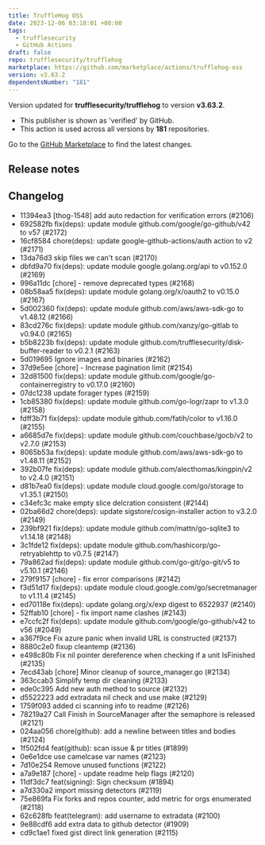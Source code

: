 ```yaml
---
title: TruffleHog OSS
date: 2023-12-06 03:18:01 +00:00
tags:
  - trufflesecurity
  - GitHub Actions
draft: false
repo: trufflesecurity/trufflehog
marketplace: https://github.com/marketplace/actions/trufflehog-oss
version: v3.63.2
dependentsNumber: "181"
---
```



Version updated for **trufflesecurity/trufflehog** to version **v3.63.2**.
- This publisher is shown as 'verified' by GitHub.
- This action is used across all versions by **181** repositories.

Go to the [GitHub Marketplace](https://github.com/marketplace/actions/trufflehog-oss) to find the latest changes.

## Release notes

## Changelog
* 11394ea3 [thog-1548] add auto redaction for verification errors (#2106)
* 692582fb fix(deps): update module github.com/google/go-github/v42 to v57 (#2172)
* 16cf8584 chore(deps): update google-github-actions/auth action to v2 (#2171)
* 13da76d3 skip files we can't scan (#2170)
* dbfd9a70 fix(deps): update module google.golang.org/api to v0.152.0 (#2169)
* 996a11dc [chore] - remove deprecated types (#2168)
* 08b58aa5 fix(deps): update module golang.org/x/oauth2 to v0.15.0 (#2167)
* 5d002360 fix(deps): update module github.com/aws/aws-sdk-go to v1.48.12 (#2166)
* 83cd276c fix(deps): update module github.com/xanzy/go-gitlab to v0.94.0 (#2165)
* b5b8223b fix(deps): update module github.com/trufflesecurity/disk-buffer-reader to v0.2.1 (#2163)
* 5d019695 Ignore images and binaries (#2162)
* 37d9e5ee [chore] - Increase pagination limit (#2154)
* 32d81500 fix(deps): update module github.com/google/go-containerregistry to v0.17.0 (#2160)
* 07dc1238 update forager types (#2159)
* 1cb85380 fix(deps): update module github.com/go-logr/zapr to v1.3.0 (#2158)
* fdff3b71 fix(deps): update module github.com/fatih/color to v1.16.0 (#2155)
* a6685d7e fix(deps): update module github.com/couchbase/gocb/v2 to v2.7.0 (#2153)
* 8065b53a fix(deps): update module github.com/aws/aws-sdk-go to v1.48.11 (#2152)
* 392b07fe fix(deps): update module github.com/alecthomas/kingpin/v2 to v2.4.0 (#2151)
* d81b7ea0 fix(deps): update module cloud.google.com/go/storage to v1.35.1 (#2150)
* c34efc3c make empty slice delcration consistent (#2144)
* 02ba66d2 chore(deps): update sigstore/cosign-installer action to v3.2.0 (#2149)
* 239bf921 fix(deps): update module github.com/mattn/go-sqlite3 to v1.14.18 (#2148)
* 3c1fde12 fix(deps): update module github.com/hashicorp/go-retryablehttp to v0.7.5 (#2147)
* 79a862ad fix(deps): update module github.com/go-git/go-git/v5 to v5.10.1 (#2146)
* 279f9157 [chore] - fix error comparisons (#2142)
* f3d51d17 fix(deps): update module cloud.google.com/go/secretmanager to v1.11.4 (#2145)
* ed70118e fix(deps): update golang.org/x/exp digest to 6522937 (#2140)
* 52ffab10 [chore] - fix import name clashes (#2143)
* e7ccfc2f fix(deps): update module github.com/google/go-github/v42 to v56 (#2049)
* a367f9ce Fix azure panic when invalid URL is constructed (#2137)
* 8880c2e0 fixup cleantemp (#2136)
* e498c80b Fix nil pointer dereference when checking if a unit IsFinished (#2135)
* 7ecd43ab [chore] Minor cleanup of source_manager.go (#2134)
* 363ccab3 Simplify temp dir cleaning (#2133)
* ede0c395 Add new auth method to source (#2132)
* d5522223 add extradata nil check and use make (#2129)
* 1759f093 added ci scanning info to readme (#2126)
* 78219a27 Call Finish in SourceManager after the semaphore is released (#2121)
* 024aa056 chore(github): add a newline between titles and bodies (#2124)
* 1f502fd4 feat(github): scan issue & pr titles (#1899)
* 0e6e1dce use camelcase var names (#2123)
* 7d10e254 Remove unused functions (#2122)
* a7a9e187 [chore] - update readme help flags (#2120)
* 11df3dc7 feat(signing): Sign checksum (#1894)
* a7d330a2 import missing detectors (#2119)
* 75e869fa Fix forks and repos counter, add metric for orgs enumerated (#2118)
* 62c628fb feat(telegram): add username to extradata (#2100)
* 9e88cdf6 add extra data to github detector (#1909)
* cd9c1ae1 fixed gist direct link generation (#2115)


